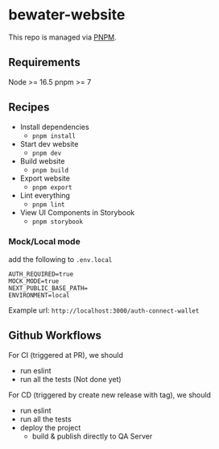 # bewater-website

This repo is managed via [PNPM](https://pnpm.io).

## Requirements
Node >= 16.5
pnpm >= 7

## Recipes

* Install dependencies
  * `pnpm install`
* Start dev website
  * `pnpm dev`
* Build website
  * `pnpm build`
* Export website
  * `pnpm export`
* Lint everything
  * `pnpm lint`
* View UI Components in Storybook
  * `pnpm storybook`

### Mock/Local  mode
add the following to `.env.local`

```
AUTH_REQUIRED=true
MOCK_MODE=true
NEXT_PUBLIC_BASE_PATH=
ENVIRONMENT=local
```

Example url:
`http://localhost:3000/auth-connect-wallet`

## Github Workflows
For CI (triggered at PR), we should
* run eslint
* run all the tests (Not done yet)

For CD (triggered by create new release with tag), we should
* run eslint
* run all the tests
* deploy the project
  * build & publish directly to QA Server
